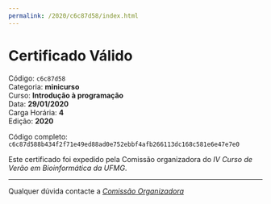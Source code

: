 ```yaml
---
permalink: /2020/c6c87d58/index.html
---
```


# Certificado Válido

Código: `c6c87d58`<br>
Categoria: **minicurso**<br>
Curso: **Introdução à programação**<br>
Data: **29/01/2020**<br>
Carga Horária: **4**<br>
Edição: **2020**<br>


Código completo: `c6c87d588b434f2f71e49ed88ad0e752ebbf4afb266113dc168c581e6e47e7e0`


Este certificado foi expedido pela Comissão organizadora do *IV Curso de Verão em Bioinformática da UFMG*.

----

Qualquer dúvida contacte a [_Comissão Organizadora_](<mailto:cursobioinfoufmg@gmail.com$subject=[Certificados]>)

